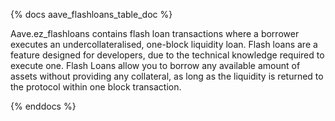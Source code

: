 {% docs aave_flashloans_table_doc %}

Aave.ez_flashloans contains flash loan transactions where a borrower executes an
undercollateralised, one-block liquidity loan. Flash loans are a feature designed for developers, due to the technical knowledge required to execute one. Flash Loans allow you to borrow any available amount of assets without providing any collateral, as long as the liquidity is returned to the protocol within one block transaction.  

{% enddocs %}